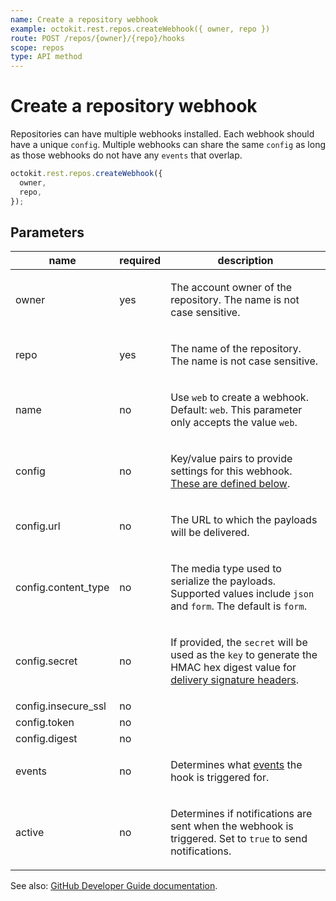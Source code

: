 ```yaml
---
name: Create a repository webhook
example: octokit.rest.repos.createWebhook({ owner, repo })
route: POST /repos/{owner}/{repo}/hooks
scope: repos
type: API method
---
```


# Create a repository webhook

Repositories can have multiple webhooks installed. Each webhook should have a unique `config`. Multiple webhooks can
share the same `config` as long as those webhooks do not have any `events` that overlap.

```js
octokit.rest.repos.createWebhook({
  owner,
  repo,
});
```

## Parameters

<table>
  <thead>
    <tr>
      <th>name</th>
      <th>required</th>
      <th>description</th>
    </tr>
  </thead>
  <tbody>
    <tr><td>owner</td><td>yes</td><td>

The account owner of the repository. The name is not case sensitive.

</td></tr>
<tr><td>repo</td><td>yes</td><td>

The name of the repository. The name is not case sensitive.

</td></tr>
<tr><td>name</td><td>no</td><td>

Use `web` to create a webhook. Default: `web`. This parameter only accepts the value `web`.

</td></tr>
<tr><td>config</td><td>no</td><td>

Key/value pairs to provide settings for this webhook. [These are defined below](https://docs.github.com/enterprise-cloud@latest//rest/reference/repos#create-hook-config-params).

</td></tr>
<tr><td>config.url</td><td>no</td><td>

The URL to which the payloads will be delivered.

</td></tr>
<tr><td>config.content_type</td><td>no</td><td>

The media type used to serialize the payloads. Supported values include `json` and `form`. The default is `form`.

</td></tr>
<tr><td>config.secret</td><td>no</td><td>

If provided, the `secret` will be used as the `key` to generate the HMAC hex digest value for [delivery signature headers](https://docs.github.com/enterprise-cloud@latest//webhooks/event-payloads/#delivery-headers).

</td></tr>
<tr><td>config.insecure_ssl</td><td>no</td><td>

</td></tr>
<tr><td>config.token</td><td>no</td><td>

</td></tr>
<tr><td>config.digest</td><td>no</td><td>

</td></tr>
<tr><td>events</td><td>no</td><td>

Determines what [events](https://docs.github.com/enterprise-cloud@latest//webhooks/event-payloads) the hook is triggered for.

</td></tr>
<tr><td>active</td><td>no</td><td>

Determines if notifications are sent when the webhook is triggered. Set to `true` to send notifications.

</td></tr>
  </tbody>
</table>

See also: [GitHub Developer Guide documentation](https://docs.github.com/enterprise-cloud@latest//rest/webhooks/repos#create-a-repository-webhook).
